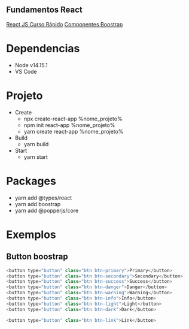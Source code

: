 ## Fundamentos React
<a href='https://www.youtube.com/watch?v=XQxitgyZ_S4&t=925s'>React JS Curso Rápido</a> 
<a href='https://getbootstrap.com/docs/5.0/getting-started/introduction/'>Componentes Boostrap</a>

# Dependencias
-   Node v14.15.1
-   VS Code

# Projeto
-   Create
    - npx create-react-app %nome_projeto%
    - npm init react-app %nome_projeto%
    - yarn create react-app %nome_projeto%
-   Build
    - yarn build
-   Start
    - yarn start        
# Packages
-   yarn add @types/react
-   yarn add boostrap
-   yarn add @popperjs/core

# Exemplos
## Button boostrap
```js 
<button type="button" class="btn btn-primary">Primary</button>
<button type="button" class="btn btn-secondary">Secondary</button>
<button type="button" class="btn btn-success">Success</button>
<button type="button" class="btn btn-danger">Danger</button>
<button type="button" class="btn btn-warning">Warning</button>
<button type="button" class="btn btn-info">Info</button>
<button type="button" class="btn btn-light">Light</button>
<button type="button" class="btn btn-dark">Dark</button>

<button type="button" class="btn btn-link">Link</button>
```


